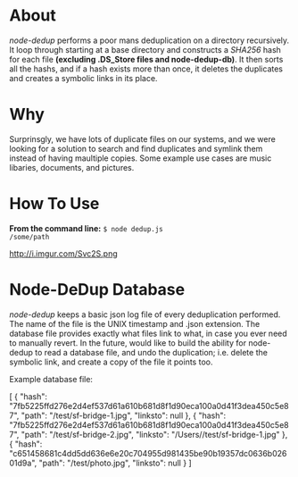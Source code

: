 About
========

*node-dedup* performs a poor mans deduplication on a directory recursively. It loop through starting at a base directory and constructs a *SHA256* hash for each file **(excluding .DS_Store files and node-dedup-db)**. It then sorts all the hashs, and if a hash exists more than once, it deletes the duplicates and creates a symbolic links in its place.

Why
========

Surprinsgly, we have lots of duplicate files on our systems, and we were looking for a solution to search and find duplicates and symlink them instead of having maultiple copies. Some example use cases are music libaries, documents, and pictures.


How To Use
========

**From the command line:**
<code>$ node dedup.js /some/path</code>

http://i.imgur.com/Svc2S.png

Node-DeDup Database
=========

*node-dedup* keeps a basic json log file of every deduplication performed. The name of the file is the UNIX timestamp and .json extension. The database file provides exactly what files link to what, in case you ever need to manually revert. In the future, would like to build the ability for node-dedup to read a database file, and undo the duplication; i.e. delete the symbolic link, and create a copy of the file it points too.

Example database file:

[
    {
        "hash": "7fb5225ffd276e2d4ef537d61a610b681d8f1d90eca100a0d41f3dea450c5e87",
        "path": "/test/sf-bridge-1.jpg",
        "linksto": null
    },
    {
        "hash": "7fb5225ffd276e2d4ef537d61a610b681d8f1d90eca100a0d41f3dea450c5e87",
        "path": "/test/sf-bridge-2.jpg",
        "linksto": "/Users//test/sf-bridge-1.jpg"
    },
    {
        "hash": "c651458681c4dd5dd636e6e20c704955d981435be90b19357dc0636b02601d9a",
        "path": "/test/photo.jpg",
        "linksto": null
    }
]